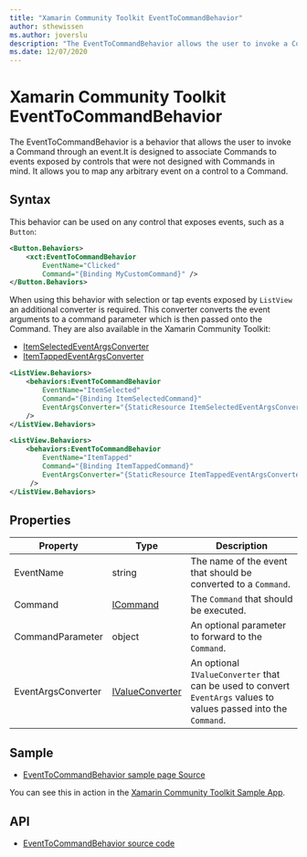 ```yaml
---
title: "Xamarin Community Toolkit EventToCommandBehavior"
author: sthewissen
ms.author: joverslu
description: "The EventToCommandBehavior allows the user to invoke a Command through an event."
ms.date: 12/07/2020
---
```


# Xamarin Community Toolkit EventToCommandBehavior

The EventToCommandBehavior is a behavior that allows the user to invoke a Command through an event.It is designed to associate Commands to events exposed by controls that were not designed with Commands in mind. It allows you to map any arbitrary event on a control to a Command.

## Syntax

This behavior can be used on any control that exposes events, such as a `Button`:

```xml
<Button.Behaviors>
    <xct:EventToCommandBehavior
        EventName="Clicked"
        Command="{Binding MyCustomCommand}" />
</Button.Behaviors>
```

When using this behavior with selection or tap events exposed by `ListView` an additional converter is required. This converter converts the event arguments to a command parameter which is then passed onto the Command. They are also available in the Xamarin Community Toolkit:

- [ItemSelectedEventArgsConverter](/xamarin-communitytoolkit/converters/itemselectedeventargsconverter)
- [ItemTappedEventArgsConverter](/xamarin-communitytoolkit/converters/itemtappedeventargsconverter)

```xml
<ListView.Behaviors>
    <behaviors:EventToCommandBehavior 
        EventName="ItemSelected"
        Command="{Binding ItemSelectedCommand}"
        EventArgsConverter="{StaticResource ItemSelectedEventArgsConverter}"
    />
</ListView.Behaviors>
```

```xml
<ListView.Behaviors>
    <behaviors:EventToCommandBehavior 
        EventName="ItemTapped"
        Command="{Binding ItemTappedCommand}"
        EventArgsConverter="{StaticResource ItemTappedEventArgsConverter}"
     />
</ListView.Behaviors>
```

## Properties

|Property  |Type  |Description  |
|---------|---------|---------|
| EventName | string | The name of the event that should be converted to a `Command`. |
| Command | [ICommand](xref:System.Windows.Input.ICommand) | The `Command` that should be executed. |
| CommandParameter | object | An optional parameter to forward to the `Command`. |
| EventArgsConverter | [IValueConverter](xref:Xamarin.Forms.IValueConverter) | An optional `IValueConverter` that can be used to convert `EventArgs` values to values passed into the `Command`. |

## Sample

- [EventToCommandBehavior sample page Source](https://github.com/xamarin/XamarinCommunityToolkit/blob/main/src/CommunityToolkit/Xamarin.CommunityToolkit.Sample/Pages/Behaviors/EventToCommandBehaviorPage.xaml)

You can see this in action in the [Xamarin Community Toolkit Sample App](https://github.com/xamarin/XamarinCommunityToolkit).

## API

* [EventToCommandBehavior source code](https://github.com/xamarin/XamarinCommunityToolkit/blob/main/src/CommunityToolkit/Xamarin.CommunityToolkit/Behaviors/EventToCommandBehavior.shared.cs)